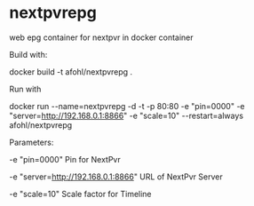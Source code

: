 # nextpvrepg
web epg container for nextpvr in docker container

Build with:

docker build  -t afohl/nextpvrepg .

Run with

docker run --name=nextpvrepg -d -t -p 80:80 -e "pin=0000" -e "server=http://192.168.0.1:8866" -e "scale=10" --restart=always  afohl/nextpvrepg

Parameters:

-e "pin=0000"                         Pin for NextPvr

-e "server=http://192.168.0.1:8866"   URL of NextPvr Server

-e "scale=10"                         Scale factor for Timeline
